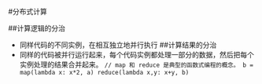 #分布式计算

##计算逻辑的分治
- 同样代码的不同实例，在相互独立地并行执行
##计算结果的分治
- 同样的代码被并行运行起来，每个代码实例都处理一部分的数据，然后把每个实例处理的结果合并起来。 
`
// map 和 reduce 是典型的函数式编程的概念。
b = map(lambda x: x*2, a)
reduce(lambda x,y: x+y, b) 
`
